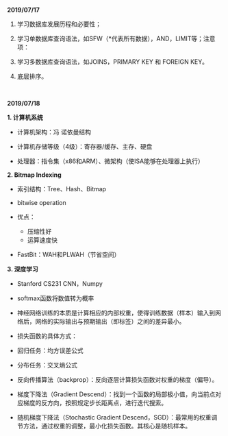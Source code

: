 ﻿﻿**2019/07/17**1. 学习数据库发展历程和必要性；2. 学习单数据库查询语法，如SFW（*代表所有数据），AND，LIMIT等；注意项：3. 学习多数据库查询语法，如JOINS，PRIMARY KEY 和 FOREIGN KEY。4. 底层排序。﻿﻿﻿﻿**2019/07/18****1. 计算机系统**- 计算机架构：冯 诺依曼结构- 计算机存储等级（4级）：寄存器/缓存、主存、硬盘- 处理器：指令集（x86和ARM）、微架构（使ISA能够在处理器上执行）**2. Bitmap Indexing**- 索引结构：Tree、Hash、Bitmap- bitwise operation- 优点：  - 压缩性好  - 运算速度快- FastBit：WAH和PLWAH（节省空间）**3. 深度学习**- Stanford CS231 CNN，Numpy- softmax函数将数值转为概率- 神经网络训练的本质是计算相应的内部权重，使得训练数据（样本）输入到网络后，网络的实际输出与预期输出（即标签）之间的差异最小。- 损失函数的具体方式： - 回归任务：均方误差公式  - 分布任务：交叉熵公式- 反向传播算法（backprop）：反向逐层计算损失函数对权重的梯度（偏导）。- 梯度下降法（Gradient Descend）：找到一个函数的局部极小值，向当前点对应梯度的反方向，按照规定步长距离点，进行迭代搜索。- 随机梯度下降法（Stochastic Gradient Descend，SGD）：最常用的权重调节方法，通过权重的调整，最小化损失函数。其核心是随机样本。